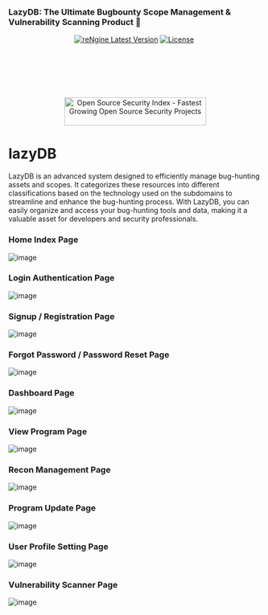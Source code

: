 <p align="center">
  <h3>LazyDB: The Ultimate Bugbounty Scope Management & Vulnerability Scanning Product  🚀</h3>
</p>

<p align="center"><a href="https://github.com/yogeshojha/rengine/releases" target="_blank"><img src="https://img.shields.io/badge/version-v2.2.0-informational?&logo=none" alt="reNgine Latest Version" /></a>&nbsp;<a href="https://www.gnu.org/licenses/gpl-3.0" target="_blank"><img src="https://img.shields.io/badge/License-GPLv3-red.svg?&logo=none" alt="License" /></a>&nbsp;<a href="#" target="_blank"><img src="https://img.shields.io/badge/first--timers--only-friendly-blue.svg?&logo=none" alt="" /></a></p>

<p align="center">
  <a href="https://www.youtube.com/watch?v=Xk_YH83IQgg" target="_blank"><img src="https://img.shields.io/badge/BlackHat--Arsenal--Asia-2023-blue.svg?logo=none" alt="" /></a>&nbsp;
  <a href="https://www.youtube.com/watch?v=Xk_YH83IQgg" target="_blank"><img src="https://img.shields.io/badge/BlackHat--Arsenal--USA-2022-blue.svg?logo=none" alt="" /></a>&nbsp;
  <a href="https://www.youtube.com/watch?v=Xk_YH83IQgg" target="_blank"><img src="https://img.shields.io/badge/Open--Source--Summit-2022-blue.svg?logo=none" alt="" /></a>&nbsp;
  <a href="https://cyberweek.ae/2021/hitb-armory/" target="_blank"><img src="https://img.shields.io/badge/HITB--Armory-2021-blue.svg?logo=none" alt="" /></a>&nbsp;
  <a href="https://www.youtube.com/watch?v=7uvP6MaQOX0" target="_blank"><img src="https://img.shields.io/badge/BlackHat--Arsenal--USA-2021-blue.svg?logo=none" alt="" /></a>&nbsp;
  <a href="https://drive.google.com/file/d/1Bh8lbf-Dztt5ViHJVACyrXMiglyICPQ2/view?usp=sharing" target="_blank"><img src="https://img.shields.io/badge/Defcon--Demolabs--29-2021-blue.svg?logo=none" alt="" /></a>&nbsp;
  <a href="https://www.youtube.com/watch?v=A1oNOIc0h5A" target="_blank"><img src="https://img.shields.io/badge/BlackHat--Arsenal--Europe-2020-blue.svg?&logo=none" alt="" /></a>&nbsp;
</p>

<p align="center">
<a href="https://github.com/yogeshojha/rengine/actions/workflows/codeql-analysis.yml" target="_blank"><img src="https://github.com/yogeshojha/rengine/actions/workflows/codeql-analysis.yml/badge.svg" alt="" /></a>&nbsp;<a href="https://github.com/yogeshojha/rengine/actions/workflows/build.yml" target="_blank"><img src="https://github.com/yogeshojha/rengine/actions/workflows/build.yml/badge.svg" alt="" /></a>&nbsp;
</p>

<p align="center">
<a href="https://discord.gg/H6WzebwX3H" target="_blank"><img src="https://img.shields.io/discord/880363103689277461" alt="" /></a>&nbsp;
</p>

<p align="center">
<a href="https://opensourcesecurityindex.io/" target="_blank" rel="noopener">
<img style="width: 282px; height: 56px" src="https://opensourcesecurityindex.io/badge.svg" alt="Open Source Security Index - Fastest Growing Open Source Security Projects" width="282" height="56" /> </a>
</p>


# lazyDB
LazyDB is an advanced system designed to efficiently manage bug-hunting assets and scopes. It categorizes these resources into different classifications based on the technology used on the subdomains to streamline and enhance the bug-hunting process. With LazyDB, you can easily organize and access your bug-hunting tools and data, making it a valuable asset for developers and security professionals.


### Home Index Page

![image](https://github.com/user-attachments/assets/6df9d877-ac5b-4d7c-8639-f56c88dc9c77)

### Login Authentication Page

![image](https://github.com/user-attachments/assets/c22cfeb6-482a-4f8f-9f2c-1d30454bc717)

### Signup / Registration Page

![image](https://github.com/user-attachments/assets/282f1066-5a94-4ea3-84c9-5ffa63a9e17f)

### Forgot Password / Password Reset Page

![image](https://github.com/user-attachments/assets/a7558913-5ab0-4762-91bf-26f64f4f2598)

### Dashboard Page

![image](https://github.com/user-attachments/assets/d89e4487-5847-4030-b41b-297cae5ba316)

### View Program Page

![image](https://github.com/user-attachments/assets/2242cd3f-02f3-4a16-abc3-acbcafcab8e9)

### Recon Management Page

![image](https://github.com/user-attachments/assets/ce459826-fa2d-43f7-9c20-19fce6ff7373)

### Program Update Page

![image](https://github.com/user-attachments/assets/08d8c567-cb38-4938-b931-094d03819780)

### User Profile Setting Page

![image](https://github.com/user-attachments/assets/447905fa-14ca-409d-8226-0a584b0de728)

### Vulnerability Scanner Page

![image](https://github.com/user-attachments/assets/8a6d7e43-fe22-4b9a-90f3-f18ec7afad1e)



